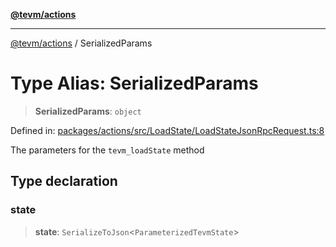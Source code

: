 [**@tevm/actions**](../README.md)

***

[@tevm/actions](../globals.md) / SerializedParams

# Type Alias: SerializedParams

> **SerializedParams**: `object`

Defined in: [packages/actions/src/LoadState/LoadStateJsonRpcRequest.ts:8](https://github.com/evmts/tevm-monorepo/blob/main/packages/actions/src/LoadState/LoadStateJsonRpcRequest.ts#L8)

The parameters for the `tevm_loadState` method

## Type declaration

### state

> **state**: `SerializeToJson`\<`ParameterizedTevmState`\>
